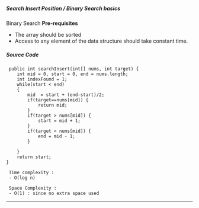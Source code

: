 ##### Search Insert Position / Binary Search basics

Binary Search
**Pre-requisites**
* The array should be sorted 
* Access to any element of the data structure should take constant time.

##### Source Code

```
 public int searchInsert(int[] nums, int target) {
    int mid = 0, start = 0, end = nums.length; 
    int indexFound = 1;
    while(start < end) 
    {
        mid  = start + (end-start)/2;
        if(target==nums[mid]) {
            return mid;
        }
        if(target > nums[mid]) {
            start = mid + 1;
        }
        if(target < nums[mid]) {
            end = mid - 1;
        }
 
    }
    return start;
}
```

``` 
 Time complexity :
 - O(log n) 

 Space Complexity :
 - O(1) : since no extra space used
```


____